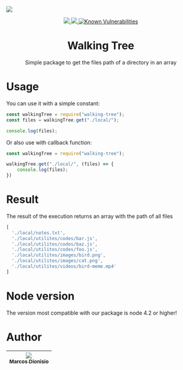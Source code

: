 <img align="center" src="https://i.imgur.com/R3xKqd2.png">

<p align="center">
  <a href="https://npm-stat.com/charts.html?package=walking-tree">
    <img src="https://img.shields.io/npm/dm/walking-tree.svg">
  </a>
  <a href="https://www.npmjs.com/package/walking-tree">
    <img src="https://badge.fury.io/js/walking-tree.svg">
  </a>
  <a href="https://snyk.io/test/github/marcos-dionisio/walking-tree">
    <img src="https://snyk.io/test/github/marcos-dionisio/walking-tree/badge.svg" alt="Known Vulnerabilities" data-canonical-src="https://snyk.io/test/github/marcos-dionisio/walking-tree" style="max-width:100%;">
  </a>
</p>

<h1 align="center">Walking Tree</h1>
<p align="center">Simple package to get the files path of a directory in an array</p>

# Usage

You can use it with a simple constant:
```js
const walkingTree = require("walking-tree");
const files = walkingTree.get("./local/");

console.log(files);
```
Or also use with callback function:
```js
const walkingTree = require("walking-tree");

walkingTree.get("./local/", (files) => {
	console.log(files);
})
```

# Result

The result of the execution returns an array with the path of all files
```js
[
  './local/notes.txt',
  './local/utilites/codes/bar.js',
  './local/utilites/codes/baz.js',
  './local/utilites/codes/foo.js',
  './local/utilites/images/bird.png',
  './local/utilites/images/cat.png',
  './local/utilites/videos/bird-meme.mp4'
]
```

# Node version

The version most compatible with our package is node 4.2 or higher!

# Author


| [<img src="https://avatars.githubusercontent.com/u/74318296?v=4&s=115"><br><sub>Marcos Dionisio</sub>](https://github.com/marcos-dionisio) |
| :---: |